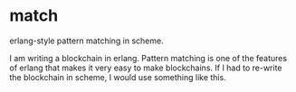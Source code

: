# match
erlang-style pattern matching in scheme. 

I am writing a blockchain in erlang. Pattern matching is one of the features of erlang that makes it very easy to make blockchains. If I had to re-write the blockchain in scheme, I would use something like this.